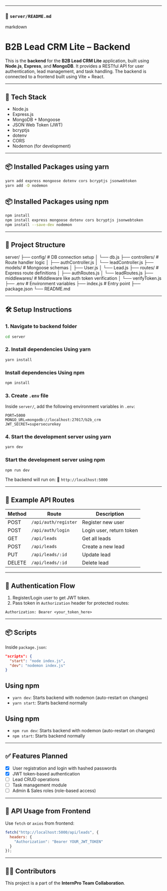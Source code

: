 
---

### 📁 `server/README.md`
markdown
# B2B Lead CRM Lite – Backend

This is the **backend** for the **B2B Lead CRM Lite** application, built using **Node.js**, **Express**, and **MongoDB**. It provides a RESTful API for user authentication, lead management, and task handling. The backend is connected to a frontend built using Vite + React.

---

## 🚀 Tech Stack

- Node.js
- Express.js
- MongoDB + Mongoose
- JSON Web Token (JWT)
- bcryptjs
- dotenv
- CORS
- Nodemon (for development)

---

## 📦 Installed Packages using yarn

```bash
yarn add express mongoose dotenv cors bcryptjs jsonwebtoken
yarn add -D nodemon
````

## 📦 Installed Packages using npm

```bash
npm install
npm install express mongoose dotenv cors bcryptjs jsonwebtoken
npm install --save-dev nodemon


```

---

## 📂 Project Structure


server/
├── config/             # DB connection setup
│   └── db.js
├── controllers/        # Route handler logic
│   ├── authController.js
│   └── leadController.js
├── models/             # Mongoose schemas
│   ├── User.js
│   └── Lead.js
├── routes/             # Express route definitions
│   ├── authRoutes.js
│   └── leadRoutes.js
├── middlewares/        # Middleware like auth token verification
│   └── verifyToken.js
├── .env                # Environment variables
├── index.js            # Entry point
├── package.json
└── README.md


---

## 🛠️ Setup Instructions

### 1. Navigate to backend folder

```bash
cd server
```

### 2. Install dependencies Using yarn

```bash
yarn install
```

### Install dependencies Using npm

```bash
npm install
```

### 3. Create `.env` file

Inside `server/`, add the following environment variables in `.env`:

```env
PORT=5000
MONGO_URL=mongodb://localhost:27017/b2b_crm
JWT_SECRET=supersecurekey
```

### 4. Start the development server using yarn

```bash
yarn dev
```

### Start the development server using npm

```bash
npm run dev
```


The backend will run on:
📍 `http://localhost:5000`

---

## 🧪 Example API Routes

| Method | Route                | Description              |
| ------ | -------------------- | ------------------------ |
| POST   | `/api/auth/register` | Register new user        |
| POST   | `/api/auth/login`    | Login user, return token |
| GET    | `/api/leads`         | Get all leads            |
| POST   | `/api/leads`         | Create a new lead        |
| PUT    | `/api/leads/:id`     | Update lead              |
| DELETE | `/api/leads/:id`     | Delete lead              |

---

## 🔐 Authentication Flow

1. Register/Login user to get JWT token.
2. Pass token in `Authorization` header for protected routes:

```http
Authorization: Bearer <your_token_here>
```

---

## 📦 Scripts

Inside `package.json`:

```json
"scripts": {
  "start": "node index.js",
  "dev": "nodemon index.js"
}
```

## Using npm

* `yarn dev`: Starts backend with nodemon (auto-restart on changes)
* `yarn start`: Starts backend normally

## Using npm

* `npm run dev`: Starts backend with nodemon (auto-restart on changes)
* `npm start`: Starts backend normally

---

## ✅ Features Planned

* [x] User registration and login with hashed passwords
* [x] JWT token-based authentication
* [ ] Lead CRUD operations
* [ ] Task management module
* [ ] Admin & Sales roles (role-based access)

---

## 🤝 API Usage from Frontend

Use `fetch` or `axios` from frontend:

```js
fetch("http://localhost:5000/api/leads", {
  headers: {
    "Authorization": "Bearer YOUR_JWT_TOKEN"
  }
});
```

---

## 🧑‍💻 Contributors

This project is a part of the **InternPro Team Collaboration**.
